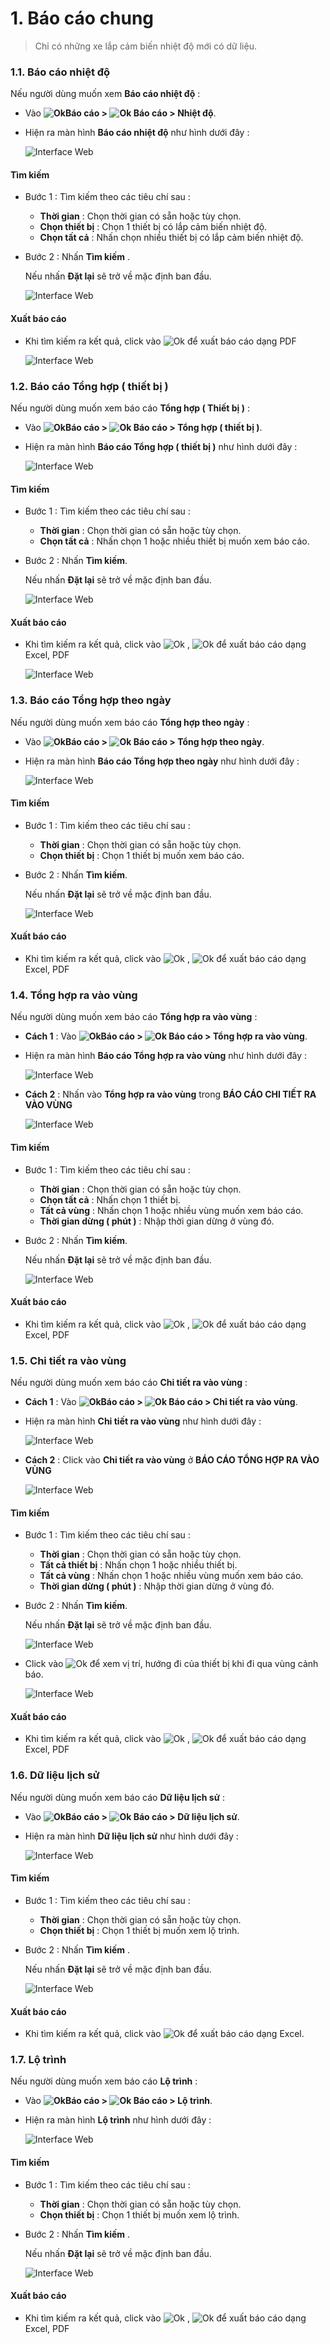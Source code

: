 
# 1. Báo cáo chung
> Chỉ có những xe lắp cảm biến nhiệt độ mới có dữ liệu.

### 1.1. Báo cáo nhiệt độ 

Nếu người dùng muốn xem **Báo cáo nhiệt độ** :  

* Vào **<span class="icon-left svg-filter-tick">![Ok](/docs/assets/images/web-interface/icon/SVG/dynamic.svg )Báo cáo > <span class="icon-left svg-filter-tick">![Ok](/docs/assets/images/web-interface/icon/SVG/chart-line.svg)  Báo cáo > Nhiệt độ**.
  
* Hiện ra màn hình **Báo cáo nhiệt độ** như hình dưới đây :

    <span style="display:block;text-align:left">![Interface Web](/docs/assets/images/web-interface/reports/temperature.png)

#### Tìm kiếm 

* Bước 1 : Tìm kiếm theo các tiêu chí sau :

    * **Thời gian** : Chọn thời gian có sẵn hoặc tùy chọn.
    * **Chọn thiết bị** : Chọn 1  thiết bị có lắp cảm biến nhiệt độ.
    * **Chọn tất cả** : Nhấn chọn nhiều thiết bị có lắp cảm biến nhiệt độ.

* Bước 2 : Nhấn **Tìm kiếm** .
  
    Nếu nhấn **Đặt lại** sẽ trở về mặc định ban đầu.

    <span style="display:block;text-align:left">![Interface Web](/docs/assets/images/web-interface/reports/search-temperature.png)

#### Xuất báo cáo
 * Khi tìm kiếm ra kết quả, click vào <span class="icon-left      svg-filter-circlered">![Ok](/docs/assets/images/web-interface/icon/SVG/file-pdf1.svg) để xuất báo cáo dạng PDF

    <span style="display:block;text-align:left">![Interface Web](/docs/assets/images/web-interface/reports/export-report.png)

### 1.2. Báo cáo Tổng hợp ( thiết bị )

 Nếu người dùng muốn xem báo cáo **Tổng hợp ( Thiết bị )** :  

* Vào **<span class="icon-left svg-filter-tick">![Ok](/docs/assets/images/web-interface/icon/SVG/dynamic.svg )Báo cáo > <span class="icon-left svg-filter-tick">![Ok](/docs/assets/images/web-interface/icon/SVG/chart-line.svg)  Báo cáo > Tổng hợp ( thiết bị )**.

* Hiện ra màn hình **Báo cáo Tổng hợp ( thiết bị )** như hình dưới đây :

    <span style="display:block;text-align:left">![Interface Web](/docs/assets/images/web-interface/reports/general-equipment.png)

#### Tìm kiếm 

* Bước 1 : Tìm kiếm theo các tiêu chí sau :

    * **Thời gian** : Chọn thời gian có sẵn hoặc tùy chọn.
    * **Chọn tất cả** : Nhấn chọn 1 hoặc nhiều thiết bị muốn xem báo cáo.

* Bước 2 : Nhấn **Tìm kiếm**.

    Nếu nhấn **Đặt lại** sẽ trở về mặc định ban đầu.

    <span style="display:block;text-align:left">![Interface Web](/docs/assets/images/web-interface/reports/search-general-equipment.png)

#### Xuất báo cáo

* Khi tìm kiếm ra kết quả, click vào <span class="icon-left svg-filter-circlegreen2">![Ok](/docs/assets/images/web-interface/icon/SVG/file-excel1.svg) , <span class="icon-left svg-filter-circlered">![Ok](/docs/assets/images/web-interface/icon/SVG/file-pdf1.svg) để xuất báo cáo dạng Excel, PDF

    <span style="display:block;text-align:left">![Interface Web](/docs/assets/images/web-interface/reports/export-report-device.png) 


### 1.3. Báo cáo Tổng hợp theo ngày

Nếu người dùng muốn xem báo cáo **Tổng hợp theo ngày** :  
* Vào **<span class="icon-left svg-filter-tick">![Ok](/docs/assets/images/web-interface/icon/SVG/dynamic.svg )Báo cáo > <span class="icon-left svg-filter-tick">![Ok](/docs/assets/images/web-interface/icon/SVG/chart-line.svg)  Báo cáo > Tổng hợp theo ngày**.

* Hiện ra màn hình **Báo cáo Tổng hợp theo ngày** như hình dưới đây :
 
    <span style="display:block;text-align:left">![Interface Web](/docs/assets/images/web-interface/reports/sum-up-by-date.png) 

#### Tìm kiếm 

* Bước 1 : Tìm kiếm theo các tiêu chí sau :

    * **Thời gian** : Chọn thời gian có sẵn hoặc tùy chọn.
    * **Chọn thiết bị** : Chọn 1 thiết bị muốn xem báo cáo.

* Bước 2 : Nhấn **Tìm kiếm**.

    Nếu nhấn **Đặt lại** sẽ trở về mặc định ban đầu.

    <span style="display:block;text-align:left">![Interface Web](/docs/assets/images/web-interface/reports/export-report-date.png) 

#### Xuất báo cáo

* Khi tìm kiếm ra kết quả, click vào <span class="icon-left svg-filter-circlegreen2">![Ok](/docs/assets/images/web-interface/icon/SVG/file-excel1.svg) , <span class="icon-left svg-filter-circlered">![Ok](/docs/assets/images/web-interface/icon/SVG/file-pdf1.svg) để xuất báo cáo dạng Excel, PDF

### 1.4. Tổng hợp ra vào vùng 

Nếu người dùng muốn xem báo cáo **Tổng hợp ra vào vùng** :  
* **Cách 1** : Vào **<span class="icon-left svg-filter-tick">![Ok](/docs/assets/images/web-interface/icon/SVG/dynamic.svg )Báo cáo > <span class="icon-left svg-filter-tick">![Ok](/docs/assets/images/web-interface/icon/SVG/chart-line.svg)  Báo cáo > Tổng hợp ra vào vùng**.

* Hiện ra màn hình **Báo cáo Tổng hợp ra vào vùng** như hình dưới đây :

    <span style="display:block;text-align:left">![Interface Web](/docs/assets/images/web-interface/reports/general-in-out-of-the-area.png)

* **Cách 2** : Nhấn vào **Tổng hợp ra vào vùng** trong **BÁO CÁO
CHI TIẾT RA VÀO VÙNG**

    <span style="display:block;text-align:left">![Interface Web](/docs/assets/images/web-interface/reports/summary-geofence.png)

#### Tìm kiếm 

* Bước 1 : Tìm kiếm theo các tiêu chí sau :

    * **Thời gian** : Chọn thời gian có sẵn hoặc tùy chọn.
    * **Chọn tất cả** : Nhấn chọn 1 thiết bị.
    * **Tất cả vùng** : Nhấn chọn 1 hoặc nhiều vùng muốn xem báo cáo.
    * **Thời gian dừng ( phút )** : Nhập thời gian dừng ở vùng đó.

* Bước 2 : Nhấn **Tìm kiếm**.
    
    Nếu nhấn **Đặt lại** sẽ trở về mặc định ban đầu.

    <span style="display:block;text-align:left">![Interface Web](/docs/assets/images/web-interface/reports/search-general-in-out-of-the-area.png)

#### Xuất báo cáo

* Khi tìm kiếm ra kết quả, click vào <span class="icon-left svg-filter-circlegreen2">![Ok](/docs/assets/images/web-interface/icon/SVG/file-excel1.svg) , <span class="icon-left svg-filter-circlered">![Ok](/docs/assets/images/web-interface/icon/SVG/file-pdf1.svg) để xuất báo cáo dạng Excel, PDF

### 1.5. Chi tiết ra vào vùng 

Nếu người dùng muốn xem báo cáo **Chi tiết ra vào vùng** :  

* **Cách 1** : Vào **<span class="icon-left svg-filter-tick">![Ok](/docs/assets/images/web-interface/icon/SVG/dynamic.svg )Báo cáo > <span class="icon-left svg-filter-tick">![Ok](/docs/assets/images/web-interface/icon/SVG/chart-line.svg)  Báo cáo > Chi tiết ra vào vùng**.

* Hiện ra màn hình **Chi tiết ra vào vùng** như hình dưới đây :

    <span style="display:block;text-align:left">![Interface Web](/docs/assets/images/web-interface/reports/details-geofence-2.png)

* **Cách 2** : Click vào **Chi tiết ra vào vùng** ở **BÁO CÁO TỔNG HỢP RA VÀO VÙNG**

    <span style="display:block;text-align:left">![Interface Web](/docs/assets/images/web-interface/reports/general-in-out-of-the-area-1.png)

#### Tìm kiếm  

* Bước 1 : Tìm kiếm theo các tiêu chí sau :

    * **Thời gian** : Chọn thời gian có sẵn hoặc tùy chọn.
    * **Tất cả thiết bị** : Nhấn chọn 1 hoặc nhiều thiết bị.
    * **Tất cả vùng** : Nhấn chọn 1 hoặc nhiều vùng muốn xem báo cáo.
    * **Thời gian dừng ( phút )** : Nhập thời gian dừng ở vùng đó.

* Bước 2 : Nhấn **Tìm kiếm**.
    
    Nếu nhấn **Đặt lại** sẽ trở về mặc định ban đầu.

    <span style="display:block;text-align:left">![Interface Web](/docs/assets/images/web-interface/reports/search-details-geofence.png)

* Click vào <span class="icon-left svg-filter-circlepurple">![Ok](/docs/assets/images/web-interface/icon/SVG/info-circle.svg)  để xem vị trí, hướng đi của thiết bị khi đi qua vùng cảnh báo.

    <span style="display:block;text-align:left">![Interface Web](/docs/assets/images/web-interface/reports/details-geofence-1.png)

#### Xuất báo cáo

* Khi tìm kiếm ra kết quả, click vào <span class="icon-left svg-filter-circlegreen2">![Ok](/docs/assets/images/web-interface/icon/SVG/file-excel1.svg) , <span class="icon-left svg-filter-circlered">![Ok](/docs/assets/images/web-interface/icon/SVG/file-pdf1.svg) để xuất báo cáo dạng Excel, PDF

### 1.6. Dữ liệu lịch sử

Nếu người dùng muốn xem báo cáo **Dữ liệu lịch sử** :  

* Vào **<span class="icon-left svg-filter-tick">![Ok](/docs/assets/images/web-interface/icon/SVG/dynamic.svg )Báo cáo > <span class="icon-left svg-filter-tick">![Ok](/docs/assets/images/web-interface/icon/SVG/chart-line.svg)  Báo cáo > Dữ liệu lịch sử**.

* Hiện ra màn hình **Dữ liệu lịch sử** như hình dưới đây :

    <span style="display:block;text-align:left">![Interface Web](/docs/assets/images/web-interface/reports/data-log.png)

#### Tìm kiếm

* Bước 1 : Tìm kiếm theo các tiêu chí sau :

    * **Thời gian** : Chọn thời gian có sẵn hoặc tùy chọn.
    * **Chọn thiết bị** : Chọn 1  thiết bị muốn xem lộ trình.
    
* Bước 2 : Nhấn **Tìm kiếm** .
  
    Nếu nhấn **Đặt lại** sẽ trở về mặc định ban đầu.

    <span style="display:block;text-align:left">![Interface Web](/docs/assets/images/web-interface/reports/search-data-log.png)

#### Xuất báo cáo

* Khi tìm kiếm ra kết quả, click vào <span class="icon-left svg-filter-circlegreen2">![Ok](/docs/assets/images/web-interface/icon/SVG/file-excel1.svg) để xuất báo cáo dạng Excel.

### 1.7. Lộ trình

Nếu người dùng muốn xem báo cáo **Lộ trình** :  

* Vào **<span class="icon-left svg-filter-tick">![Ok](/docs/assets/images/web-interface/icon/SVG/dynamic.svg )Báo cáo > <span class="icon-left svg-filter-tick">![Ok](/docs/assets/images/web-interface/icon/SVG/chart-line.svg)  Báo cáo > Lộ trình**.

* Hiện ra màn hình **Lộ trình** như hình dưới đây :

    <span style="display:block;text-align:left">![Interface Web](/docs/assets/images/web-interface/reports/route.png)

#### Tìm kiếm 

* Bước 1 : Tìm kiếm theo các tiêu chí sau :

    * **Thời gian** : Chọn thời gian có sẵn hoặc tùy chọn.
    * **Chọn thiết bị** : Chọn 1  thiết bị muốn xem lộ trình.
    
* Bước 2 : Nhấn **Tìm kiếm** .
  
    Nếu nhấn **Đặt lại** sẽ trở về mặc định ban đầu.

    <span style="display:block;text-align:left">![Interface Web](/docs/assets/images/web-interface/reports/search-route.png)

#### Xuất báo cáo

* Khi tìm kiếm ra kết quả, click vào <span class="icon-left svg-filter-circlegreen2">![Ok](/docs/assets/images/web-interface/icon/SVG/file-excel1.svg) , <span class="icon-left svg-filter-circlered">![Ok](/docs/assets/images/web-interface/icon/SVG/file-pdf1.svg) để xuất báo cáo dạng Excel, PDF
